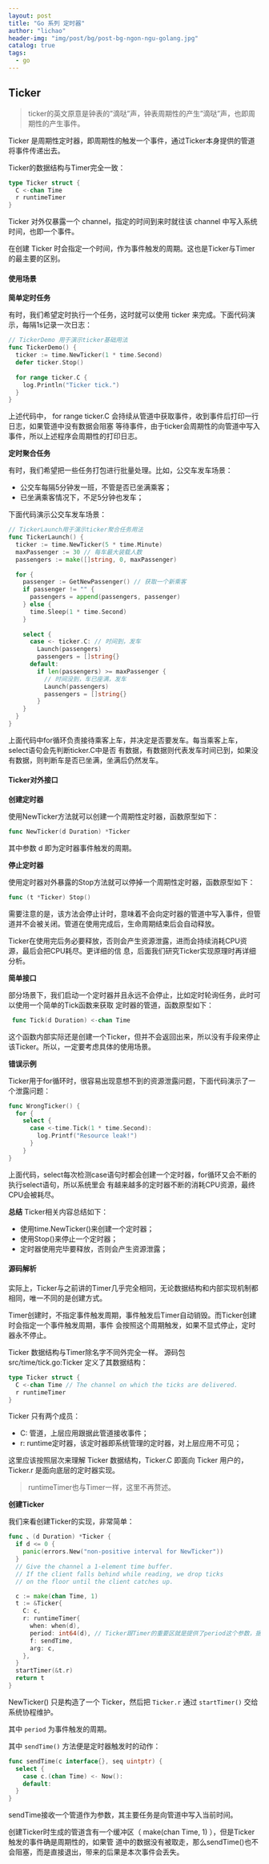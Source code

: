 ```yaml
---
layout: post
title: "Go 系列 定时器"
author: "lichao"
header-img: "img/post/bg/post-bg-ngon-ngu-golang.jpg"
catalog: true
tags:
  - go
---
```




## Ticker
> ticker的英文原意是钟表的”滴哒”声，钟表周期性的产生”滴哒”声，也即周期性的产生事件。

Ticker 是周期性定时器，即周期性的触发一个事件，通过Ticker本身提供的管道将事件传递出去。

Ticker的数据结构与Timer完全一致：

```go
type Ticker struct { 
  C <-chan Time 
  r runtimeTimer 
}
```
Ticker 对外仅暴露一个 channel，指定的时间到来时就往该 channel 中写入系统时间，也即一个事件。

在创建 Ticker 时会指定一个时间，作为事件触发的周期。这也是Ticker与Timer的最主要的区别。

#### 使用场景

**简单定时任务**

有时，我们希望定时执行一个任务，这时就可以使用 ticker 来完成。下面代码演示，每隔1s记录一次日志：
```go
// TickerDemo 用于演示ticker基础用法 
func TickerDemo() { 
  ticker := time.NewTicker(1 * time.Second) 
  defer ticker.Stop() 
  
  for range ticker.C { 
    log.Println("Ticker tick.") 
  } 
}
```
上述代码中， for range ticker.C 会持续从管道中获取事件，收到事件后打印一行日志，如果管道中没有数据会阻塞 等待事件，由于ticker会周期性的向管道中写入事件，所以上述程序会周期性的打印日志。

**定时聚合任务**

有时，我们希望把一些任务打包进行批量处理。比如，公交车发车场景：
* 公交车每隔5分钟发一班，不管是否已坐满乘客；
* 已坐满乘客情况下，不足5分钟也发车；
  
下面代码演示公交车发车场景：

```go
// TickerLaunch用于演示ticker聚合任务用法 
func TickerLaunch() { 
  ticker := time.NewTicker(5 * time.Minute) 
  maxPassenger := 30 // 每车最大装载人数 
  passengers := make([]string, 0, maxPassenger) 
  
  for { 
    passenger := GetNewPassenger() // 获取一个新乘客 
    if passenger != "" { 
      passengers = append(passengers, passenger) 
    } else { 
      time.Sleep(1 * time.Second) 
    } 
    
    select { 
      case <- ticker.C: // 时间到，发车 
        Launch(passengers) 
        passengers = []string{} 
      default: 
        if len(passengers) >= maxPassenger { 
          // 时间没到，车已座满，发车 
          Launch(passengers) 
          passengers = []string{} 
        } 
    } 
  } 
}
```
上面代码中for循环负责接待乘客上车，并决定是否要发车。每当乘客上车，select语句会先判断ticker.C中是否 有数据，有数据则代表发车时间已到，如果没有数据，则判断车是否已坐满，坐满后仍然发车。

#### Ticker对外接口
**创建定时器**

使用NewTicker方法就可以创建一个周期性定时器，函数原型如下：

```go
func NewTicker(d Duration) *Ticker
```
其中参数 d 即为定时器事件触发的周期。

**停止定时器**

使用定时器对外暴露的Stop方法就可以停掉一个周期性定时器，函数原型如下：

```go
func (t *Ticker) Stop()
```
需要注意的是，该方法会停止计时，意味着不会向定时器的管道中写入事件，但管道并不会被关闭。管道在使用完成后，生命周期结束后会自动释放。


Ticker在使用完后务必要释放，否则会产生资源泄露，进而会持续消耗CPU资源，最后会把CPU耗尽。更详细的信 息，后面我们研究Ticker实现原理时再详细分析。

**简单接口**

部分场景下，我们启动一个定时器并且永远不会停止，比如定时轮询任务，此时可以使用一个简单的Tick函数来获取 定时器的管道，函数原型如下：

```go
 func Tick(d Duration) <-chan Time
```
这个函数内部实际还是创建一个Ticker，但并不会返回出来，所以没有手段来停止该Ticker。所以，一定要考虑具体的使用场景。

**错误示例**

Ticker用于for循环时，很容易出现意想不到的资源泄露问题，下面代码演示了一个泄露问题：
```go
func WrongTicker() {
  for {
    select {
      case <-time.Tick(1 * time.Second):
        log.Printf("Resource leak!")
      }
    }
}
```
上面代码，select每次检测case语句时都会创建一个定时器，for循环又会不断的执行select语句，所以系统里会 有越来越多的定时器不断的消耗CPU资源，最终CPU会被耗尽。

**总结**
Ticker相关内容总结如下： 
- 使用time.NewTicker()来创建一个定时器； 
- 使用Stop()来停止一个定时器； 
- 定时器使用完毕要释放，否则会产生资源泄露；


#### 源码解析

实际上，Ticker与之前讲的Timer几乎完全相同，无论数据结构和内部实现机制都相同，唯一不同的是创建方式。

Timer创建时，不指定事件触发周期，事件触发后Timer自动销毁。而Ticker创建时会指定一个事件触发周期，事件 会按照这个周期触发，如果不显式停止，定时器永不停止。

Ticker 数据结构与Timer除名字不同外完全一样。 源码包 src/time/tick.go:Ticker 定义了其数据结构： 
```go
type Ticker struct { 
  C <-chan Time // The channel on which the ticks are delivered. 
  r runtimeTimer 
}
```
Ticker 只有两个成员： 
- C: 管道，上层应用跟据此管道接收事件； 
- r: runtime定时器，该定时器即系统管理的定时器，对上层应用不可见； 

这里应该按照层次来理解 Ticker 数据结构，Ticker.C 即面向 Ticker 用户的，Ticker.r 是面向底层的定时器实现。

> runtimeTimer也与Timer一样，这里不再赘述。

**创建Ticker**

我们来看创建Ticker的实现，非常简单：

```go
func 、(d Duration) *Ticker { 
  if d <= 0 { 
    panic(errors.New("non-positive interval for NewTicker")) 
  } 
  // Give the channel a 1-element time buffer. 
  // If the client falls behind while reading, we drop ticks
  // on the floor until the client catches up.

  c := make(chan Time, 1)
  t := &Ticker{
    C: c,
    r: runtimeTimer{
      when: when(d),
      period: int64(d), // Ticker跟Timer的重要区就是提供了period这个参数，据此决定timer是一次性的，还是周期性的
      f: sendTime,
      arg: c,
    },
  }
  startTimer(&t.r)
  return t
}
```

NewTicker() 只是构造了一个 Ticker，然后把 ```Ticker.r``` 通过 ```startTimer()``` 交给系统协程维护。

其中 ```period``` 为事件触发的周期。

其中 ```sendTime()``` 方法便是定时器触发时的动作：

```go
func sendTime(c interface{}, seq uintptr) {
  select {
    case c.(chan Time) <- Now():
    default:
  }
}
```
sendTime接收一个管道作为参数，其主要任务是向管道中写入当前时间。

创建Ticker时生成的管道含有一个缓冲区（ make(chan Time, 1) ），但是Ticker触发的事件确是周期性的，如果管 道中的数据没有被取走，那么sendTime()也不会阻塞，而是直接退出，带来的后果是本次事件会丢失。
